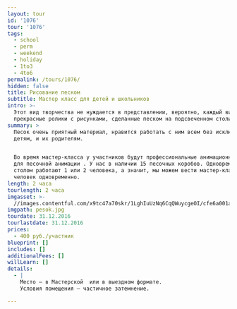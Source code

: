 ```yaml
---
layout: tour
id: '1076'
tour: '1076'
tags:
  - school
  - perm
  - weekend
  - holiday
  - 1to3
  - 4to6
permalink: /tours/1076/
hidden: false
title: Рисование песком
subtitle: Мастер класс для детей и школьников
intro: >-
  Этот вид творчества не нуждается в представлении, вероятно, каждый видел эти
  прекрасные ролики с рисунками, сделанные песком на подсвеченном столике. 
summary: >
  Песок очень приятный материал, нравится работать с ним всем без исключения и
  детям, и их родителям.


  Во время мастер-класса у участников будут профессиональные анимационные столы
  для песочной анимации . У нас в наличии 15 песочных коробов. Одновременно за
  столом работают 1 или 2 человека, а значит, мы можем вести мастер-класс для 30
  человек одновременно.
length: 2 часа
tourlength: 2 часа
imgasset: >-
  //images.contentful.com/x9tc47a70skr/1LghIuUzNq6CqQWuycgeOI/cfe6a001a3b0aa96f89941878bae134d/pesok.jpg
imgpath: pesok.jpg
tourdate: 31.12.2016
tourlastdate: 31.12.2016
prices:
  - 400 руб./участник
blueprint: []
includes: []
additionalFees: []
willLearn: []
details:
  - |
    Место – в Мастерской  или в выездном формате. 
    Условия помещения – частичное затемнение.

---
```

